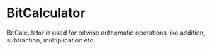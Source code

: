 # BitCalculator
 BitCalculator is used for bitwise arithematic operations like addition, subtraction, multiplication etc.
